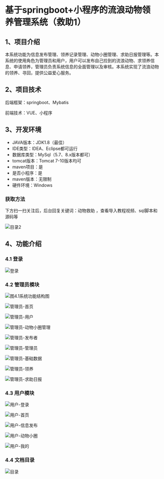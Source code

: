 # 基于springboot+小程序的流浪动物领养管理系统（救助1）



## 1、项目介绍

本系统功能为信息发布管理、领养记录管理、动物小圈管理、求助日报管理等。本系统的使用角色为管理员和用户，用户可以发布自己捡到的流浪动物、求领养信息、申请领养，管理员负责系统信息的全面管理以及审核。本系统实现了流浪动物的领养、寻回，提供公益爱心服务。

## 2、项目技术

后端框架：springboot、Mybatis

前端技术：VUE、小程序

## 3、开发环境

- JAVA版本：JDK1.8（最佳）
- IDE类型：IDEA、Eclipse都可运行
- 数据库类型：MySql（5.7、8.x版本都可） 
- tomcat版本：Tomcat 7-10版本均可
- maven项目：是
- 是否小程序：是
- maven版本：无限制
- 硬件环境：Windows
###  获取方法

下方扫一扫关注后，后台回复关键词：动物救助 ，查看导入教程视频、sql脚本和源码等

![目录2](https://www.codemarket.fun/202407032155305.png)

## 4、功能介绍

### 4.1 登录

![登录](https://www.codemarket.fun/202409262121452.png)

### 4.2 管理员模块

![图4.1系统功能结构图](https://www.codemarket.fun/202409262121041.png)

![管理员-首页](https://www.codemarket.fun/202409262121619.png)

![管理员-用户](https://www.codemarket.fun/202409262121723.png)

![管理员-动物小圈管理](https://www.codemarket.fun/202409262121044.png)

![管理员-发布者](https://www.codemarket.fun/202409262121053.png)

![管理员-管理员](https://www.codemarket.fun/202409262121059.png)

![管理员-基础数据](https://www.codemarket.fun/202409262121065.png)

![管理员-领养](https://www.codemarket.fun/202409262121487.png)

![管理员-求助日报](https://www.codemarket.fun/202409262121538.png)

### 4.3 用户模块

![用户-登录](https://www.codemarket.fun/202409262121639.png)

![用户-首页](https://www.codemarket.fun/202409262121605.png)

![用户-信息发布](https://www.codemarket.fun/202409262121621.png)

![用户-动物小圈](https://www.codemarket.fun/202409262121655.png)

![用户-我的](https://www.codemarket.fun/202409262121602.png)

### 4.4 文档目录

![目录](https://www.codemarket.fun/202409262122135.png)
